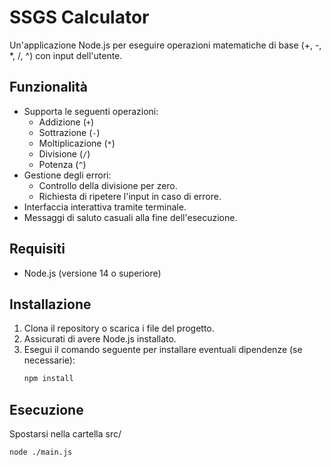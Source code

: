 # SSGS Calculator

Un'applicazione Node.js per eseguire operazioni matematiche di base (+, -, *, /, ^) con input dell'utente.

## Funzionalità

- Supporta le seguenti operazioni:
  - Addizione (`+`)
  - Sottrazione (`-`)
  - Moltiplicazione (`*`)
  - Divisione (`/`)
  - Potenza (`^`)
- Gestione degli errori:
  - Controllo della divisione per zero.
  - Richiesta di ripetere l'input in caso di errore.
- Interfaccia interattiva tramite terminale.
- Messaggi di saluto casuali alla fine dell'esecuzione.

## Requisiti

- Node.js (versione 14 o superiore)

## Installazione

1. Clona il repository o scarica i file del progetto.
2. Assicurati di avere Node.js installato.
3. Esegui il comando seguente per installare eventuali dipendenze (se necessarie):
   ```bash
   npm install

## Esecuzione

Spostarsi nella cartella src/
  ```bash
  node ./main.js
